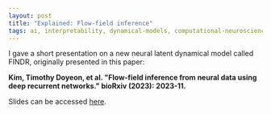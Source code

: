 ```yaml
---
layout: post
title: "Explained: Flow-field inference"
tags: ai, interpretability, dynamical-models, computational-neuroscience, machine-learning, explained, tutorial, thoughts
---
```


I gave a short presentation on a new neural latent dynamical model called FINDR, originally presented in this paper:

**Kim, Timothy Doyeon, et al. "Flow-field inference from neural data using deep recurrent networks." bioRxiv (2023): 2023-11.**

Slides can be accessed [here](https://docs.google.com/presentation/d/15WIEmgj2mxeiB9Wd-KuqN7BjcteJs1kfGSaWMrDLKM0/edit?usp=sharing).
